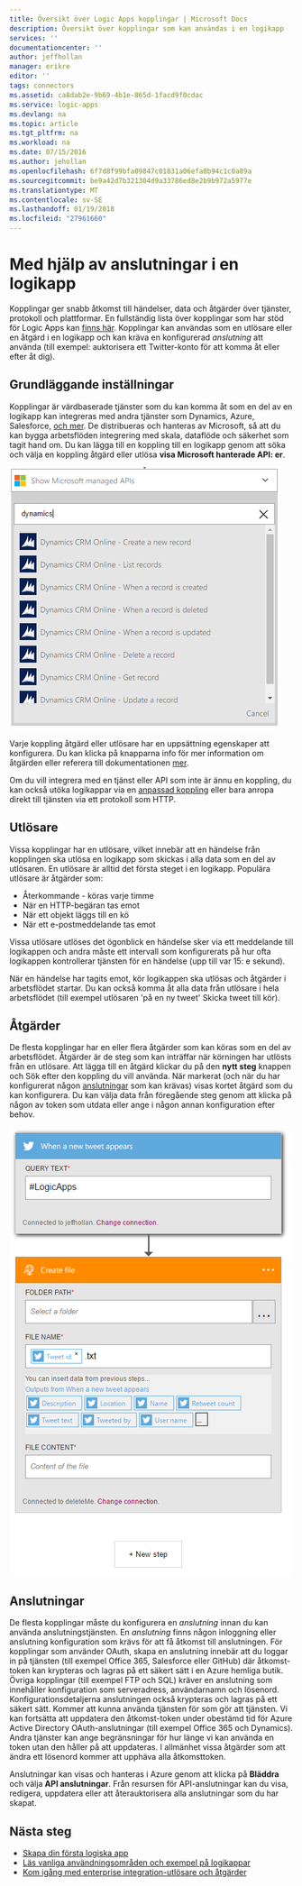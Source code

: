 ```yaml
---
title: Översikt över Logic Apps kopplingar | Microsoft Docs
description: Översikt över kopplingar som kan användas i en logikapp
services: ''
documentationcenter: ''
author: jeffhollan
manager: erikre
editor: ''
tags: connectors
ms.assetid: ca8dab2e-9b69-4b1e-865d-1facd9f0cdac
ms.service: logic-apps
ms.devlang: na
ms.topic: article
ms.tgt_pltfrm: na
ms.workload: na
ms.date: 07/15/2016
ms.author: jehollan
ms.openlocfilehash: 6f7d8f99bfa09847c01831a06efa8b94c1c0a89a
ms.sourcegitcommit: be9a42d7b321304d9a33786ed8e2b9b972a5977e
ms.translationtype: MT
ms.contentlocale: sv-SE
ms.lasthandoff: 01/19/2018
ms.locfileid: "27961660"
---
```

# <a name="using-connectors-in-a-logic-app"></a>Med hjälp av anslutningar i en logikapp
Kopplingar ger snabb åtkomst till händelser, data och åtgärder över tjänster, protokoll och plattformar.  En fullständig lista över kopplingar som har stöd för Logic Apps kan [finns här](apis-list.md).  Kopplingar kan användas som en utlösare eller en åtgärd i en logikapp och kan kräva en konfigurerad *anslutning* att använda (till exempel: auktorisera ett Twitter-konto för att komma åt eller efter åt dig).

## <a name="basics"></a>Grundläggande inställningar
Kopplingar är värdbaserade tjänster som du kan komma åt som en del av en logikapp kan integreras med andra tjänster som Dynamics, Azure, Salesforce, [och mer](apis-list.md).  De distribueras och hanteras av Microsoft, så att du kan bygga arbetsflöden integrering med skala, dataflöde och säkerhet som tagit hand om.  Du kan lägga till en koppling till en logikapp genom att söka och välja en koppling åtgärd eller utlösa **visa Microsoft hanterade API: er**.

![Åtgärd-menyn för att välja utlösare][1]

Varje koppling åtgärd eller utlösare har en uppsättning egenskaper att konfigurera.  Du kan klicka på knapparna info för mer information om åtgärden eller referera till dokumentationen [mer](apis-list.md).

Om du vill integrera med en tjänst eller API som inte är ännu en koppling, du kan också utöka logikappar via en [anpassad koppling](../logic-apps/logic-apps-create-api-app.md) eller bara anropa direkt till tjänsten via ett protokoll som HTTP.

## <a name="triggers"></a>Utlösare
Vissa kopplingar har en utlösare, vilket innebär att en händelse från kopplingen ska utlösa en logikapp som skickas i alla data som en del av utlösaren.  En utlösare är alltid det första steget i en logikapp.  Populära utlösare är åtgärder som:

* Återkommande - köras varje timme
* När en HTTP-begäran tas emot
* När ett objekt läggs till en kö
* När ett e-postmeddelande tas emot

Vissa utlösare utlöses det ögonblick en händelse sker via ett meddelande till logikappen och andra måste ett intervall som konfigurerats på hur ofta logikappen kontrollerar tjänsten för en händelse (upp till var 15: e sekund).  

När en händelse har tagits emot, kör logikappen ska utlösas och åtgärder i arbetsflödet startar.  Du kan också komma åt alla data från utlösare i hela arbetsflödet (till exempel utlösaren 'på en ny tweet' Skicka tweet till kör).

## <a name="actions"></a>Åtgärder
De flesta kopplingar har en eller flera åtgärder som kan köras som en del av arbetsflödet.  Åtgärder är de steg som kan inträffar när körningen har utlösts från en utlösare.  Att lägga till en åtgärd klickar du på den **nytt steg** knappen och Sök efter den koppling du vill använda.  När markerat (och när du har konfigurerat någon [anslutningar](#connections) som kan krävas) visas kortet åtgärd som du kan konfigurera.  Du kan välja data från föregående steg genom att klicka på någon av token som utdata eller ange i någon annan konfiguration efter behov.

![Konfigurera en koppling åtgärd][2]

## <a name="connections"></a>Anslutningar
De flesta kopplingar måste du konfigurera en *anslutning* innan du kan använda anslutningstjänsten.  En *anslutning* finns någon inloggning eller anslutning konfiguration som krävs för att få åtkomst till anslutningen.  För kopplingar som använder OAuth, skapa en anslutning innebär att du loggar in på tjänsten (till exempel Office 365, Salesforce eller GitHub) där åtkomst-token kan krypteras och lagras på ett säkert sätt i en Azure hemliga butik.  Övriga kopplingar (till exempel FTP och SQL) kräver en anslutning som innehåller konfiguration som serveradress, användarnamn och lösenord.  Konfigurationsdetaljerna anslutningen också krypteras och lagras på ett säkert sätt.  Kommer att kunna använda tjänsten för som gör att tjänsten.  Vi kan fortsätta att uppdatera den åtkomst-token under obestämd tid för Azure Active Directory OAuth-anslutningar (till exempel Office 365 och Dynamics).  Andra tjänster kan ange begränsningar för hur länge vi kan använda en token utan den håller på att uppdateras.  I allmänhet vissa åtgärder som att ändra ett lösenord kommer att upphäva alla åtkomsttoken.  

Anslutningar kan visas och hanteras i Azure genom att klicka på **Bläddra** och välja **API anslutningar**.  Från resursen för API-anslutningar kan du visa, redigera, uppdatera eller att återauktorisera alla anslutningar som du har skapat.

## <a name="next-steps"></a>Nästa steg
* [Skapa din första logiska app](../logic-apps/quickstart-create-first-logic-app-workflow.md)
* [Läs vanliga användningsområden och exempel på logikappar](../logic-apps/logic-apps-examples-and-scenarios.md)
* [Kom igång med enterprise integration-utlösare och åtgärder](../logic-apps/logic-apps-enterprise-integration-overview.md)

<!--Image References -->
[1]: ./media/connectors-overview/addAction.png
[2]: ./media/connectors-overview/configureAction.png
